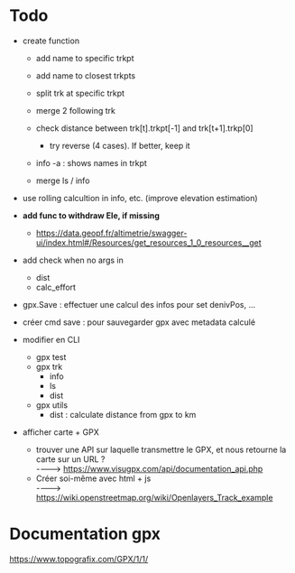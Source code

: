 # Todo

- create function
    * add name to specific trkpt
    * add name to closest trkpts
    
    * split trk at specific trkpt
    * merge 2 following trk

    * check distance between trk[t].trkpt[-1] and trk[t+1].trkp[0]
        + try reverse (4 cases). If better, keep it

    * info -a : shows names in trkpt
    * merge ls / info

- use rolling calcultion in info, etc. (improve elevation estimation)

- **add func to withdraw Ele, if missing**
    * https://data.geopf.fr/altimetrie/swagger-ui/index.html#/Resources/get_resources_1_0_resources__get

- add check when no args in
    * dist
    * calc_effort

- gpx.Save : effectuer une calcul des infos pour set denivPos, ...
- créer cmd save : pour sauvegarder gpx avec metadata calculé

- modifier en CLI
    * gpx test
    * gpx trk 
        + info
        + ls
        + dist
    * gpx utils
        + dist : calculate distance from gpx to km 

- afficher carte + GPX 
    * trouver une API sur laquelle transmettre le GPX, et nous retourne la carte sur un URL ?  
      ----> https://www.visugpx.com/api/documentation_api.php 
    * Créer soi-même avec html + js  
      ----> https://wiki.openstreetmap.org/wiki/Openlayers_Track_example


# Documentation gpx

https://www.topografix.com/GPX/1/1/

